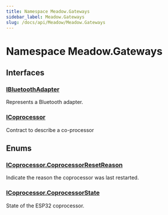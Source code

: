 ```yaml
---
title: Namespace Meadow.Gateways
sidebar_label: Meadow.Gateways
slug: /docs/api/Meadow/Meadow.Gateways
---
```

# Namespace Meadow.Gateways
## Interfaces
### [IBluetoothAdapter](../Meadow.Gateways/IBluetoothAdapter)
Represents a Bluetooth adapter.
### [ICoprocessor](../Meadow.Gateways/ICoprocessor)
Contract to describe a co-processor
## Enums
### [ICoprocessor.CoprocessorResetReason](../Meadow.Gateways/ICoprocessor.CoprocessorResetReason)
Indicate the reason the coprocessor was last restarted.
### [ICoprocessor.CoprocessorState](../Meadow.Gateways/ICoprocessor.CoprocessorState)
State of the ESP32 coprocessor.
